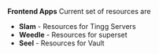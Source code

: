 **Frontend Apps**
Current set of resources are

 - **Slam** - Resources for Tingg Servers
 - **Weedle** - Resources for superset 
 - **Seel** - Resources for Vault